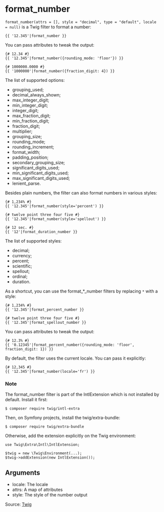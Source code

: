 # format_number

`format_number(attrs = [], style = "decimal", type = "default", locale = null)` is a Twig filter to format a number:

```twig
{{ '12.345'|format_number }}
```

You can pass attributes to tweak the output:

```twig
{# 12.34 #}
{{ '12.345'|format_number({rounding_mode: 'floor'}) }}

{# 1000000.0000 #}
{{ '1000000'|format_number({fraction_digit: 4}) }}
```

The list of supported options:

- grouping_used;
- decimal_always_shown;
- max_integer_digit;
- min_integer_digit;
- integer_digit;
- max_fraction_digit;
- min_fraction_digit;
- fraction_digit;
- multiplier;
- grouping_size;
- rounding_mode;
- rounding_increment;
- format_width;
- padding_position;
- secondary_grouping_size;
- significant_digits_used;
- min_significant_digits_used;
- max_significant_digits_used;
- lenient_parse.

Besides plain numbers, the filter can also format numbers in various styles:

```twig
{# 1,234% #}
{{ '12.345'|format_number(style='percent') }}

{# twelve point three four five #}
{{ '12.345'|format_number(style='spellout') }}

{# 12 sec. #}
{{ '12'|format_duration_number }}
```

The list of supported styles:

- decimal;
- currency;
- percent;
- scientific;
- spellout;
- ordinal;
- duration.

As a shortcut, you can use the format_*_number filters by replacing `*` with a style:

```twig
{# 1,234% #}
{{ '12.345'|format_percent_number }}

{# twelve point three four five #}
{{ '12.345'|format_spellout_number }}
```

You can pass attributes to tweak the output:

```twig
{# 12.3% #}
{{ '0.12345'|format_percent_number({rounding_mode: 'floor', fraction_digit: 1}) }}
```

By default, the filter uses the current locale. You can pass it explicitly:

```twig
{# 12,345 #}
{{ '12.345'|format_number(locale='fr') }}
```

### Note

The format_number filter is part of the IntlExtension which is not installed by default. Install it first:

```
$ composer require twig/intl-extra
```

Then, on Symfony projects, install the twig/extra-bundle:

```
$ composer require twig/extra-bundle
```

Otherwise, add the extension explicitly on the Twig environment:

```
use Twig\Extra\Intl\IntlExtension;

$twig = new \Twig\Environment(...);
$twig->addExtension(new IntlExtension());
```

## Arguments
- locale: The locale
- attrs: A map of attributes
- style: The style of the number output

Source: [Twig](https://twig.symfony.com/format_number)
